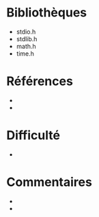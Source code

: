 # Bibliothèques
* stdio.h
* stdlib.h
* math.h
* time.h

# Références
* 
*

# Difficulté
*

# Commentaires
* 
* 

